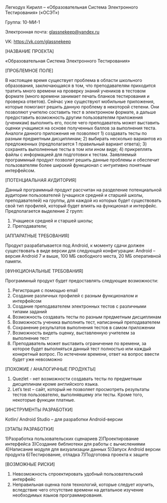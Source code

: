 Легкодух Кирилл – «Образовательная Система Электронного Тестирования» («ОСЭТ»)

Группа: 10-МИ-1

Электронная почта: glassnekeep@yandex.ru

VK: https://vk.com/glassnekeep

[НАЗВАНИЕ ПРОЕКТА]

«Образовательная Система Электронного Тестирования»

[ПРОБЛЕМНОЕ ПОЛЕ]

В настоящее время существует проблема в области школьного образования, заключающаяся в том, что преподавателям приходится тратить много времени на проверку знаний учеников в тестовом формате (много времени занимает печать бланков тестирования и проверка ответов). Сейчас уже существуют мобильные приложения, которые помогают решить данную проблему в некоторой степени. Они позволяют учителю составить тест в электронном формате, а дальше предоставить возможность другим пользователям приложения (ученикам) выполнить его, после чего преподаватель может выставить оценки учащимся на основе полученных баллов за выполнения теста. Аналоги данного приложения не позволяют 1) создавать тесты по разным предметным дисциплинам; 2) выбирать несколько вариантов из предложенных (предполагается 1 правильный вариант ответа); 3) сохранять выполненные тесты в том или ином виде; 4) прикреплять файлы с информацией для подготовки к тестам. Заявляемый программный продукт позволит решить данные проблемы и обеспечит пользователям более широкий функционал с интуитивно понятным интерфейсом.

[ПОТЕНЦИАЛЬНАЯ АУДИТОРИЯ]

Данный программный продукт рассчитан на разделение потенциальной аудитории пользователей (учащихся средней и старшей школы, преподавателей) на группы, для каждой из которых будет существовать свой тип профилей, который будет влиять на функционал и интерфейс.
Предполагается выделение 2 групп:
1)	Учащиеся средней и старшей школы;
2)	Преподаватели;

[АППАРАТНЫЕ ТРЕБОВАНИЯ]

Продукт разрабатывается под Android, к моменту сдачи должен существовать в виде версии для следующей конфигурации: Android – версия Android 7 и выше, 100 МБ свободного места, 20 МБ оперативной памяти.

[ФУНКЦИОНАЛЬНЫЕ ТРЕБОВАНИЯ]

Программный продукт будет предоставлять следующие возможности:
1)	Регистрация с помощью email
2)	Создание различных профилей с разным функционалом и интерфейсом
3)	Создание преподавателем электронных тестов с различными типами заданий
4)	Возможность создавать тесты по разным предметным дисциплинам
5)	Возможность ученика выполнить тест, написанный преподавателем
6)	Сохранение результатов выполнения тестов  в самом приложении
7)	Возможность видеть оценку, выставленную учителем за выполнение тест
8)	Преподаватель может выставить ограничение по времени, за которое будет выполняться данный тест полностью или каждый конкретный вопрос. По истечении времени, ответ на вопрос ввести будет уже невозможно

[ПОХОЖИЕ / АНАЛОГИЧНЫЕ ПРОДУКТЫ]

1.	Quezlet - нет возможности создавать тесты по предметным дисциплинам кроме английского языка.
2.	Let’s test – сайт, который не позволяет просмотреть результаты тестов пользователю, выполнявшему эти тесты. Кроме того, некоторые функции платные.

[ИНСТРУМЕНТЫ РАЗРАБОТКИ]

Kotlin/ Android Studio – для разработки Android-версии

[ЭТАПЫ РАЗРАБОТКИ]

1)Разработка пользовательских сценариев
2)Проектирование интерфейса
3)Создание библиотеки для работы с вычислениями
4)Написание модуля для визуализации данных
5)Запуск Android версии продукта
6)Тестирование, отладка
7)Подготовка проекта к защите

[ВОЗМОЖНЫЕ РИСКИ]

1)	Невозможность спроектировать удобный пользовательский интерфейс
2)	Неправильная оценка поля технологий, которые следует изучить, вследствие чего отсутствие времени на детальное изучение необходимых языков программирования.
